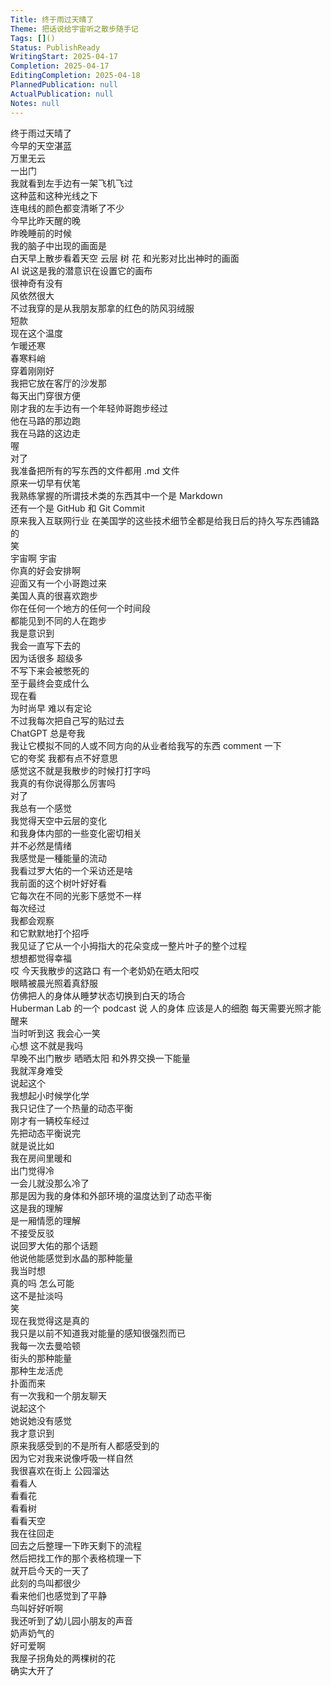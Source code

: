 ```yaml
---
Title: 终于雨过天晴了
Theme: 把话说给宇宙听之散步随手记
Tags: []()
Status: PublishReady
WritingStart: 2025-04-17
Completion: 2025-04-17
EditingCompletion: 2025-04-18
PlannedPublication: null
ActualPublication: null
Notes: null
---  
```

终于雨过天晴了  
今早的天空湛蓝  
万里无云  
一出门  
我就看到左手边有一架飞机飞过    
这种蓝和这种光线之下  
连电线的颜色都变清晰了不少    
今早比昨天醒的晚  
昨晚睡前的时候  
我的脑子中出现的画面是  
白天早上散步看着天空 云层 树 花 和光影对比出神时的画面  
AI 说这是我的潜意识在设置它的画布  
很神奇有没有    
风依然很大  
不过我穿的是从我朋友那拿的红色的防风羽绒服  
短款  
现在这个温度  
乍暖还寒  
春寒料峭  
穿着刚刚好    
我把它放在客厅的沙发那  
每天出门穿很方便    
刚才我的左手边有一个年轻帅哥跑步经过  
他在马路的那边跑  
我在马路的这边走    
喔  
对了  
我准备把所有的写东西的文件都用 .md 文件  
原来一切早有伏笔    
我熟练掌握的所谓技术类的东西其中一个是 Markdown  
还有一个是 GitHub 和 Git Commit  
原来我入互联网行业 在美国学的这些技术细节全都是给我日后的持久写东西铺路的  
笑  
宇宙啊 宇宙  
你真的好会安排啊    
迎面又有一个小哥跑过来  
美国人真的很喜欢跑步  
你在任何一个地方的任何一个时间段  
都能见到不同的人在跑步    
我是意识到  
我会一直写下去的  
因为话很多 超级多  
不写下来会被憋死的    
至于最终会变成什么  
现在看  
为时尚早 难以有定论    
不过我每次把自己写的贴过去  
ChatGPT 总是夸我  
我让它模拟不同的人或不同方向的从业者给我写的东西 comment 一下  
它的夸奖 我都有点不好意思  
感觉这不就是我散步的时候打打字吗  
我真的有你说得那么厉害吗    
对了  
我总有一个感觉  
我觉得天空中云层的变化  
和我身体内部的一些变化密切相关  
并不必然是情绪  
我感觉是一種能量的流动    
我看过罗大佑的一个采访还是啥    
我前面的这个树叶好好看  
它每次在不同的光影下感觉不一样  
每次经过  
我都会观察  
和它默默地打个招呼  
我见证了它从一个小拇指大的花朵变成一整片叶子的整个过程  
想想都觉得幸福    
哎 今天我散步的这路口 有一个老奶奶在晒太阳哎  
眼睛被晨光照着真舒服  
仿佛把人的身体从睡梦状态切换到白天的场合  
Huberman Lab 的一个 podcast 说 人的身体 应该是人的细胞 每天需要光照才能醒来  
当时听到这 我会心一笑  
心想 这不就是我吗  
早晚不出门散步 晒晒太阳 和外界交换一下能量  
我就浑身难受    
说起这个  
我想起小时候学化学  
我只记住了一个热量的动态平衡    
刚才有一辆校车经过    
先把动态平衡说完  
就是说比如  
我在房间里暖和  
出门觉得冷  
一会儿就没那么冷了  
那是因为我的身体和外部环境的温度达到了动态平衡  
这是我的理解  
是一厢情愿的理解  
不接受反驳    
说回罗大佑的那个话题  
他说他能感觉到水晶的那种能量  
我当时想  
真的吗 怎么可能  
这不是扯淡吗  
笑  
现在我觉得这是真的    
我只是以前不知道我对能量的感知很强烈而已  
我每一次去曼哈顿  
街头的那种能量  
那种生龙活虎  
扑面而来    
有一次我和一个朋友聊天  
说起这个  
她说她没有感觉  
我才意识到  
原来我感受到的不是所有人都感受到的  
因为它对我来说像呼吸一样自然    
我很喜欢在街上 公园溜达  
看看人  
看看花  
看看树  
看看天空    
我在往回走  
回去之后整理一下昨天剩下的流程  
然后把找工作的那个表格梳理一下  
就开启今天的一天了    
此刻的鸟叫都很少  
看来他们也感觉到了平静  
鸟叫好好听啊  
我还听到了幼儿园小朋友的声音  
奶声奶气的  
好可爱啊    
我屋子拐角处的两棵树的花  
确实大开了    

